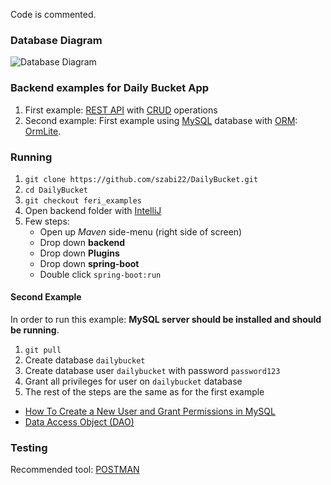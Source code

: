Code is commented.

### Database Diagram

![Database Diagram](https://ibb.co/bQqq2TN "Database Diagram")

### Backend examples for Daily Bucket App

1) First example: [REST API](https://medium.com/extend/what-is-rest-a-simple-explanation-for-beginners-part-1-introduction-b4a072f8740f)  with [CRUD](https://www.codecademy.com/articles/what-is-crud) operations
2) Second example: First example using [MySQL](https://www.mysql.com/) database with [ORM](https://en.wikipedia.org/wiki/Object-relational_mapping): [OrmLite](http://ormlite.com/).
### Running

1) `git clone https://github.com/szabi22/DailyBucket.git`
2) `cd DailyBucket`
2) `git checkout feri_examples`
3) Open backend folder with [IntelliJ](https://www.jetbrains.com/idea/)
4) Few steps:
   * Open up *Maven* side-menu (right side of screen)
   * Drop down **backend**
   * Drop down **Plugins**
   * Drop down **spring-boot**
   * Double click `spring-boot:run`
   
#### Second Example

In order to run this example:
**MySQL server should be installed and should be running**.

1) `git pull`
2) Create database `dailybucket`
3) Create database user `dailybucket` with password `password123`
4) Grant all privileges for user on `dailybucket` database
5) The rest of the steps are the same as for the first example

- [How To Create a New User and Grant Permissions in MySQL](https://www.digitalocean.com/community/tutorials/how-to-create-a-new-user-and-grant-permissions-in-mysql)
- [Data Access Object (DAO)](https://en.wikipedia.org/wiki/Data_access_object)
### Testing

Recommended tool: [POSTMAN](https://www.getpostman.com/downloads/)
